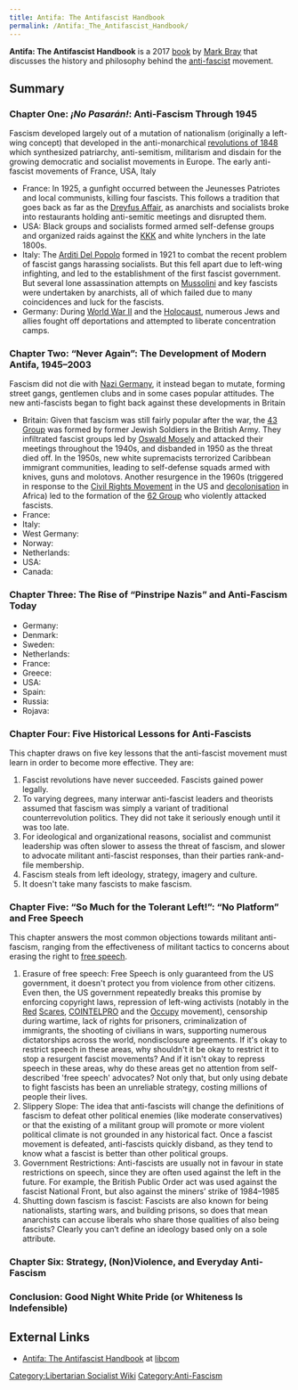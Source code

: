 ```yaml
---
title: Antifa: The Antifascist Handbook
permalink: /Antifa:_The_Antifascist_Handbook/
---
```


**Antifa: The Antifascist Handbook** is a 2017
[book](List_of_Libertarian_Socialist_Media.md "wikilink") by [Mark
Bray](Mark_Bray.md "wikilink") that discusses the history and philosophy
behind the [anti-fascist](Anti-Fascism.md "wikilink") movement.

## Summary

### Chapter One: <em>¡No Pasarán!</em>: Anti-Fascism Through 1945

Fascism developed largely out of a mutation of nationalism (originally a
left-wing concept) that developed in the anti-monarchical [revolutions
of 1848](revolutions_of_1848.md "wikilink") which synthesized patriarchy,
anti-semitism, militarism and disdain for the growing democratic and
socialist movements in Europe. The early anti-fascist movements of
France, USA, Italy

- France: In 1925, a gunfight occurred between the Jeunesses Patriotes
  and local communists, killing four fascists. This follows a tradition
  that goes back as far as the [Dreyfus
  Affair](Dreyfus_Affair.md "wikilink"), as anarchists and socialists broke
  into restaurants holding anti-semitic meetings and disrupted them.
- USA: Black groups and socialists formed armed self-defense groups and
  organized raids against the [KKK](Ku_Klux_Klan.md "wikilink") and white
  lynchers in the late 1800s.
- Italy: The [Arditi Del Popolo](Arditi_Del_Popolo.md "wikilink") formed in
  1921 to combat the recent problem of fascist gangs harassing
  socialists. But this fell apart due to left-wing infighting, and led
  to the establishment of the first fascist government. But several lone
  assassination attempts on [Mussolini](Benito_Mussolini.md "wikilink") and
  key fascists were undertaken by anarchists, all of which failed due to
  many coincidences and luck for the fascists.
- Germany: During [World War II](World_War_II.md "wikilink") and the
  [Holocaust](Holocaust.md "wikilink"), numerous Jews and allies fought off
  deportations and attempted to liberate concentration camps.

### Chapter Two: “Never Again”: The Development of Modern Antifa, 1945–2003

Fascism did not die with [Nazi Germany](Nazi_Germany.md "wikilink"), it
instead began to mutate, forming street gangs, gentlemen clubs and in
some cases popular attitudes. The new anti-fascists began to fight back
against these developments in Britain

- Britain: Given that fascism was still fairly popular after the war,
  the [43 Group](43_Group.md "wikilink") was formed by former Jewish
  Soldiers in the British Army. They infiltrated fascist groups led by
  [Oswald Mosely](Oswald_Mosely.md "wikilink") and attacked their meetings
  throughout the 1940s, and disbanded in 1950 as the threat died off. In
  the 1950s, new white supremacists terrorized Caribbean immigrant
  communities, leading to self-defense squads armed with knives, guns
  and molotovs. Another resurgence in the 1960s (triggered in response
  to the [Civil Rights Movement](Civil_Rights_Movement.md "wikilink") in
  the US and [decolonisation](decolonisation.md "wikilink") in Africa) led
  to the formation of the [62 Group](62_Group.md "wikilink") who violently
  attacked fascists.
- France:
- Italy:
- West Germany:
- Norway:
- Netherlands:
- USA:
- Canada:

### Chapter Three: The Rise of “Pinstripe Nazis” and Anti-Fascism Today

- Germany:
- Denmark:
- Sweden:
- Netherlands:
- France:
- Greece:
- USA:
- Spain:
- Russia:
- Rojava:

### Chapter Four: Five Historical Lessons for Anti-Fascists

This chapter draws on five key lessons that the anti-fascist movement
must learn in order to become more effective. They are:

1.  Fascist revolutions have never succeeded. Fascists gained power
    legally.
2.  To varying degrees, many interwar anti-fascist leaders and theorists
    assumed that fascism was simply a variant of traditional
    counterrevolution politics. They did not take it seriously enough
    until it was too late.
3.  For ideological and organizational reasons, socialist and communist
    leadership was often slower to assess the threat of fascism, and
    slower to advocate militant anti-fascist responses, than their
    parties rank-and-file membership.
4.  Fascism steals from left ideology, strategy, imagery and culture.
5.  It doesn't take many fascists to make fascism.

### Chapter Five: “So Much for the Tolerant Left!”: “No Platform” and Free Speech

This chapter answers the most common objections towards militant
anti-fascism, ranging from the effectiveness of militant tactics to
concerns about erasing the right to [free
speech](Free_Speech.md "wikilink").

1.  Erasure of free speech: Free Speech is only guaranteed from the US
    government, it doesn't protect you from violence from other
    citizens. Even then, the US government repeatedly breaks this
    promise by enforcing copyright laws, repression of left-wing
    activists (notably in the [Red](First_Red_Scare.md "wikilink")
    [Scares](Second_Red_Scare.md "wikilink"),
    [COINTELPRO](COINTELPRO.md "wikilink") and the
    [Occupy](Occupy_(Movement).md "wikilink") movement), censorship during
    wartime, lack of rights for prisoners, criminalization of
    immigrants, the shooting of civilians in wars, supporting numerous
    dictatorships across the world, nondisclosure agreements. If it's
    okay to restrict speech in these areas, why shouldn't it be okay to
    restrict it to stop a resurgent fascist movements? And if it isn't
    okay to repress speech in these areas, why do these areas get no
    attention from self-described 'free speech' advocates? Not only
    that, but only using debate to fight fascists has been an unreliable
    strategy, costing millions of people their lives.
2.  Slippery Slope: The idea that anti-fascists will change the
    definitions of fascism to defeat other political enemies (like
    moderate conservatives) or that the existing of a militant group
    will promote or more violent political climate is not grounded in
    any historical fact. Once a fascist movement is defeated,
    anti-fascists quickly disband, as they tend to know what a fascist
    is better than other political groups.
3.  Government Restrictions: Anti-fascists are usually not in favour in
    state restrictions on speech, since they are often used against the
    left in the future. For example, the British Public Order act was
    used against the fascist National Front, but also against the
    miners’ strike of 1984–1985
4.  Shutting down fascism is fascist: Fascists are also known for being
    nationalists, starting wars, and building prisons, so does that mean
    anarchists can accuse liberals who share those qualities of also
    being fascists? Clearly you can’t define an ideology based only on a
    sole attribute.

### Chapter Six: Strategy, (Non)Violence, and Everyday Anti-Fascism

### Conclusion: Good Night White Pride (or Whiteness Is Indefensible)

## External Links

- [Antifa: The Antifascist
  Handbook](https://libcom.org/library/antifa-anti-fascist-handbook) at
  [libcom](libcom.md "wikilink")

[Category:Libertarian Socialist
Wiki](Category:Libertarian_Socialist_Wiki.md "wikilink")
[Category:Anti-Fascism](Category:Anti-Fascism.md "wikilink")